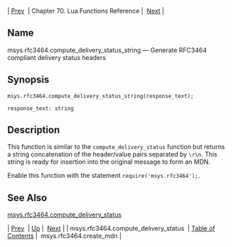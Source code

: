 | [Prev](lua.ref.msys.rfc3464.compute_delivery_status)  | Chapter 70. Lua Functions Reference |  [Next](lua.ref.msys.rfc3464.create_mdn) |

<a name="lua.ref.msys.rfc3464.compute_delivery_status_string"></a>
## Name

msys.rfc3464.compute_delivery_status_string — Generate RFC3464 compliant delivery status headers

<a name="idp18381248"></a>
## Synopsis

`msys.rfc3464.compute_delivery_status_string(response_text);`

`response_text: string`<a name="idp18384256"></a>
## Description

This function is similar to the `compute_delivery_status` function but returns a string concatenation of the header/value pairs separated by `\r\n`. This string is ready for insertion into the original message to form an MDN.

Enable this function with the statement `require('msys.rfc3464');`.

<a name="idp18388096"></a>
## See Also

[msys.rfc3464.compute_delivery_status](lua.ref.msys.rfc3464.compute_delivery_status "msys.rfc3464.compute_delivery_status")

| [Prev](lua.ref.msys.rfc3464.compute_delivery_status)  | [Up](lua.function.details) |  [Next](lua.ref.msys.rfc3464.create_mdn) |
| msys.rfc3464.compute_delivery_status  | [Table of Contents](index) |  msys.rfc3464.create_mdn |

